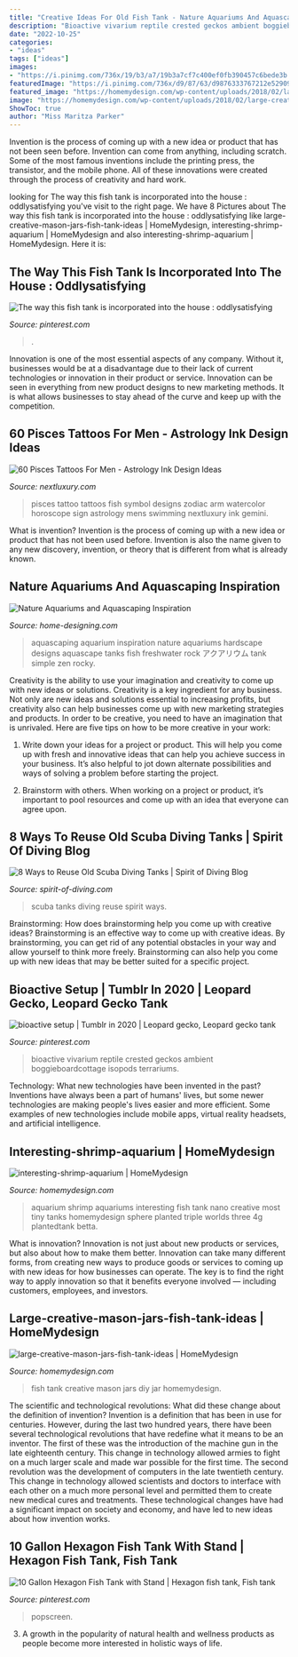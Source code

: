 ```yaml
---
title: "Creative Ideas For Old Fish Tank - Nature Aquariums And Aquascaping Inspiration"
description: "Bioactive vivarium reptile crested geckos ambient boggieboardcottage isopods terrariums"
date: "2022-10-25"
categories:
- "ideas"
tags: ["ideas"]
images:
- "https://i.pinimg.com/736x/19/b3/a7/19b3a7cf7c400ef0fb390457c6bede3b.jpg"
featuredImage: "https://i.pinimg.com/736x/d9/87/63/d9876333767212e52909647e571e12af.jpg"
featured_image: "https://homemydesign.com/wp-content/uploads/2018/02/large-creative-mason-jars-fish-tank-ideas.jpg"
image: "https://homemydesign.com/wp-content/uploads/2018/02/large-creative-mason-jars-fish-tank-ideas.jpg"
ShowToc: true
author: "Miss Maritza Parker"
---
```



Invention is the process of coming up with a new idea or product that has not been seen before. Invention can come from anything, including scratch. Some of the most famous inventions include the printing press, the transistor, and the mobile phone. All of these innovations were created through the process of creativity and hard work.

	

		
looking for The way this fish tank is incorporated into the house : oddlysatisfying you've visit to the right page. We have 8 Pictures about The way this fish tank is incorporated into the house : oddlysatisfying like large-creative-mason-jars-fish-tank-ideas | HomeMydesign, interesting-shrimp-aquarium | HomeMydesign and also interesting-shrimp-aquarium | HomeMydesign. Here it is:
		
    
## The Way This Fish Tank Is Incorporated Into The House : Oddlysatisfying

<img loading=lazy src="https://i.pinimg.com/736x/19/b3/a7/19b3a7cf7c400ef0fb390457c6bede3b.jpg" onerror="this.onerror=null;this.src='https://tse3.mm.bing.net/th?id=OIP.YgyxPcVWQlFE_WVlulAJ4gHaHa&amp;pid=15.1';" alt="The way this fish tank is incorporated into the house : oddlysatisfying">

_Source: pinterest.com_

>. 

	

Innovation is one of the most essential aspects of any company. Without it, businesses would be at a disadvantage due to their lack of current technologies or innovation in their product or service. Innovation can be seen in everything from new product designs to new marketing methods. It is what allows businesses to stay ahead of the curve and keep up with the competition.

    
## 60 Pisces Tattoos For Men - Astrology Ink Design Ideas

<img loading=lazy src="http://nextluxury.com/wp-content/uploads/guys-watercolor-pisces-swimming-fish-symbol-arm-tattoo.jpg" onerror="this.onerror=null;this.src='https://tse1.mm.bing.net/th?id=OIP.vFdAzahXz5Bs9K_aY0zejgHaHa&amp;pid=15.1';" alt="60 Pisces Tattoos For Men - Astrology Ink Design Ideas">

_Source: nextluxury.com_

>pisces tattoo tattoos fish symbol designs zodiac arm watercolor horoscope sign astrology mens swimming nextluxury ink gemini. 

	

What is invention?
Invention is the process of coming up with a new idea or product that has not been used before. Invention is also the name given to any new discovery, invention, or theory that is different from what is already known.

    
## Nature Aquariums And Aquascaping Inspiration

<img loading=lazy src="http://cdn.home-designing.com/wp-content/uploads/2012/01/Aquarium-Hardscape.jpg" onerror="this.onerror=null;this.src='https://tse3.mm.bing.net/th?id=OIP.Rs3B97guHQevguHuOQGgiQHaEw&amp;pid=15.1';" alt="Nature Aquariums and Aquascaping Inspiration">

_Source: home-designing.com_

>aquascaping aquarium inspiration nature aquariums hardscape designs aquascape tanks fish freshwater rock アクアリウム tank simple zen rocky. 

	

Creativity is the ability to use your imagination and creativity to come up with new ideas or solutions.
Creativity is a key ingredient for any business. Not only are new ideas and solutions essential to increasing profits, but creativity also can help businesses come up with new marketing strategies and products. In order to be creative, you need to have an imagination that is unrivaled. Here are five tips on how to be more creative in your work: 
1. Write down your ideas for a project or product. This will help you come up with fresh and innovative ideas that can help you achieve success in your business. It’s also helpful to jot down alternate possibilities and ways of solving a problem before starting the project. 

2. Brainstorm with others. When working on a project or product, it’s important to pool resources and come up with an idea that everyone can agree upon.

    
## 8 Ways To Reuse Old Scuba Diving Tanks | Spirit Of Diving Blog

<img loading=lazy src="https://spirit-of-diving.com/wp-content/uploads/2017/10/8-ways-to-reuse-scuba-tanks.jpg" onerror="this.onerror=null;this.src='https://tse2.mm.bing.net/th?id=OIP.kAXUwoQF27w7QuMohS-m-wHaD3&amp;pid=15.1';" alt="8 Ways to Reuse Old Scuba Diving Tanks | Spirit of Diving Blog">

_Source: spirit-of-diving.com_

>scuba tanks diving reuse spirit ways. 

	

Brainstorming: How does brainstorming help you come up with creative ideas?
Brainstorming is an effective way to come up with creative ideas. By brainstorming, you can get rid of any potential obstacles in your way and allow yourself to think more freely. Brainstorming can also help you come up with new ideas that may be better suited for a specific project.

    
## Bioactive Setup | Tumblr In 2020 | Leopard Gecko, Leopard Gecko Tank

<img loading=lazy src="https://i.pinimg.com/736x/d9/87/63/d9876333767212e52909647e571e12af.jpg" onerror="this.onerror=null;this.src='https://tse2.mm.bing.net/th?id=OIP.AY2edPDhGo55qqHpk46TFgHaFj&amp;pid=15.1';" alt="bioactive setup | Tumblr in 2020 | Leopard gecko, Leopard gecko tank">

_Source: pinterest.com_

>bioactive vivarium reptile crested geckos ambient boggieboardcottage isopods terrariums. 

	

Technology: What new technologies have been invented in the past?
Inventions have always been a part of humans' lives, but some newer technologies are making people's lives easier and more efficient. Some examples of new technologies include mobile apps, virtual reality headsets, and artificial intelligence.

    
## Interesting-shrimp-aquarium | HomeMydesign

<img loading=lazy src="https://homemydesign.com/wp-content/uploads/2015/10/interesting-shrimp-aquarium.jpg" onerror="this.onerror=null;this.src='https://tse4.mm.bing.net/th?id=OIP.bpXkdjUS1aumoiVuwvoShwHaLG&amp;pid=15.1';" alt="interesting-shrimp-aquarium | HomeMydesign">

_Source: homemydesign.com_

>aquarium shrimp aquariums interesting fish tank nano creative most tiny tanks homemydesign sphere planted triple worlds three 4g plantedtank betta. 

	

What is innovation?
Innovation is not just about new products or services, but also about how to make them better. Innovation can take many different forms, from creating new ways to produce goods or services to coming up with new ideas for how businesses can operate. The key is to find the right way to apply innovation so that it benefits everyone involved ― including customers, employees, and investors.

    
## Large-creative-mason-jars-fish-tank-ideas | HomeMydesign

<img loading=lazy src="https://homemydesign.com/wp-content/uploads/2018/02/large-creative-mason-jars-fish-tank-ideas.jpg" onerror="this.onerror=null;this.src='https://tse2.mm.bing.net/th?id=OIP.eTIcmdx0NaCU86FEw1-m-gHaJ4&amp;pid=15.1';" alt="large-creative-mason-jars-fish-tank-ideas | HomeMydesign">

_Source: homemydesign.com_

>fish tank creative mason jars diy jar homemydesign. 

	

The scientific and technological revolutions: What did these change about the definition of invention?
Invention is a definition that has been in use for centuries. However, during the last two hundred years, there have been several technological revolutions that have redefine what it means to be an inventor. The first of these was the introduction of the machine gun in the late eighteenth century. This change in technology allowed armies to fight on a much larger scale and made war possible for the first time. The second revolution was the development of computers in the late twentieth century. This change in technology allowed scientists and doctors to interface with each other on a much more personal level and permitted them to create new medical cures and treatments. These technological changes have had a significant impact on society and economy, and have led to new ideas about how invention works.

    
## 10 Gallon Hexagon Fish Tank With Stand | Hexagon Fish Tank, Fish Tank

<img loading=lazy src="https://i.pinimg.com/736x/c2/af/b4/c2afb4618acc23f239c3fad735f3cbcc.jpg" onerror="this.onerror=null;this.src='https://tse3.mm.bing.net/th?id=OIP.OovBD2HP9elvroR8-pwLkwHaJ3&amp;pid=15.1';" alt="10 Gallon Hexagon Fish Tank with Stand | Hexagon fish tank, Fish tank">

_Source: pinterest.com_

>popscreen. 

	

3. A growth in the popularity of natural health and wellness products as people become more interested in holistic ways of life. 

